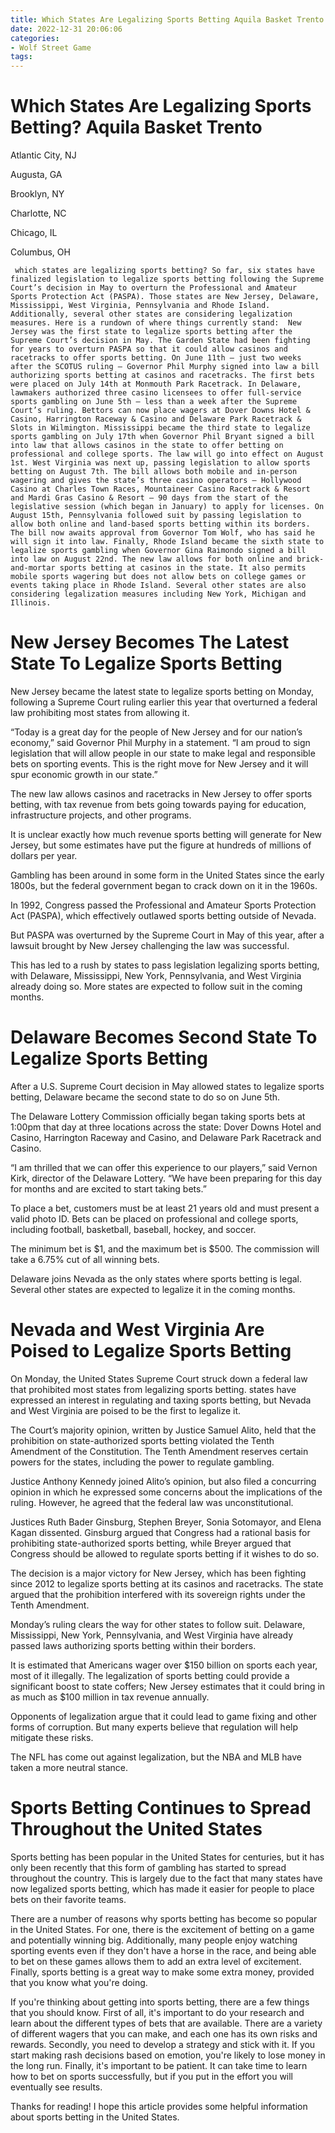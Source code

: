 ```yaml
---
title: Which States Are Legalizing Sports Betting Aquila Basket Trento
date: 2022-12-31 20:06:06
categories:
- Wolf Street Game
tags:
---
```



#  Which States Are Legalizing Sports Betting? Aquila Basket Trento

Atlantic City, NJ

Augusta, GA

Brooklyn, NY

Charlotte, NC

Chicago, IL

Columbus, OH
 




















     which states are legalizing sports betting? So far, six states have finalized legislation to legalize sports betting following the Supreme Court’s decision in May to overturn the Professional and Amateur Sports Protection Act (PASPA). Those states are New Jersey, Delaware, Mississippi, West Virginia, Pennsylvania and Rhode Island. Additionally, several other states are considering legalization measures. Here is a rundown of where things currently stand:  New Jersey was the first state to legalize sports betting after the Supreme Court’s decision in May. The Garden State had been fighting for years to overturn PASPA so that it could allow casinos and racetracks to offer sports betting. On June 11th – just two weeks after the SCOTUS ruling – Governor Phil Murphy signed into law a bill authorizing sports betting at casinos and racetracks. The first bets were placed on July 14th at Monmouth Park Racetrack. In Delaware, lawmakers authorized three casino licensees to offer full-service sports gambling on June 5th – less than a week after the Supreme Court’s ruling. Bettors can now place wagers at Dover Downs Hotel & Casino, Harrington Raceway & Casino and Delaware Park Racetrack & Slots in Wilmington. Mississippi became the third state to legalize sports gambling on July 17th when Governor Phil Bryant signed a bill into law that allows casinos in the state to offer betting on professional and college sports. The law will go into effect on August 1st. West Virginia was next up, passing legislation to allow sports betting on August 7th. The bill allows both mobile and in-person wagering and gives the state’s three casino operators – Hollywood Casino at Charles Town Races, Mountaineer Casino Racetrack & Resort and Mardi Gras Casino & Resort – 90 days from the start of the legislative session (which began in January) to apply for licenses. On August 15th, Pennsylvania followed suit by passing legislation to allow both online and land-based sports betting within its borders. The bill now awaits approval from Governor Tom Wolf, who has said he will sign it into law. Finally, Rhode Island became the sixth state to legalize sports gambling when Governor Gina Raimondo signed a bill into law on August 22nd. The new law allows for both online and brick-and-mortar sports betting at casinos in the state. It also permits mobile sports wagering but does not allow bets on college games or events taking place in Rhode Island. Several other states are also considering legalization measures including New York, Michigan and Illinois.

#  New Jersey Becomes The Latest State To Legalize Sports Betting 

New Jersey became the latest state to legalize sports betting on Monday, following a Supreme Court ruling earlier this year that overturned a federal law prohibiting most states from allowing it.

“Today is a great day for the people of New Jersey and for our nation’s economy,” said Governor Phil Murphy in a statement. “I am proud to sign legislation that will allow people in our state to make legal and responsible bets on sporting events. This is the right move for New Jersey and it will spur economic growth in our state.”

The new law allows casinos and racetracks in New Jersey to offer sports betting, with tax revenue from bets going towards paying for education, infrastructure projects, and other programs.

It is unclear exactly how much revenue sports betting will generate for New Jersey, but some estimates have put the figure at hundreds of millions of dollars per year.

Gambling has been around in some form in the United States since the early 1800s, but the federal government began to crack down on it in the 1960s.

In 1992, Congress passed the Professional and Amateur Sports Protection Act (PASPA), which effectively outlawed sports betting outside of Nevada.

But PASPA was overturned by the Supreme Court in May of this year, after a lawsuit brought by New Jersey challenging the law was successful.

This has led to a rush by states to pass legislation legalizing sports betting, with Delaware, Mississippi, New York, Pennsylvania, and West Virginia already doing so. More states are expected to follow suit in the coming months.

#  Delaware Becomes Second State To Legalize Sports Betting 

After a U.S. Supreme Court decision in May allowed states to legalize sports betting, Delaware became the second state to do so on June 5th.

The Delaware Lottery Commission officially began taking sports bets at 1:00pm that day at three locations across the state: Dover Downs Hotel and Casino, Harrington Raceway and Casino, and Delaware Park Racetrack and Casino.

“I am thrilled that we can offer this experience to our players,” said Vernon Kirk, director of the Delaware Lottery. “We have been preparing for this day for months and are excited to start taking bets.”

To place a bet, customers must be at least 21 years old and must present a valid photo ID. Bets can be placed on professional and college sports, including football, basketball, baseball, hockey, and soccer.

The minimum bet is $1, and the maximum bet is $500. The commission will take a 6.75% cut of all winning bets.

Delaware joins Nevada as the only states where sports betting is legal. Several other states are expected to legalize it in the coming months.

#  Nevada and West Virginia Are Poised to Legalize Sports Betting 

On Monday, the United States Supreme Court struck down a federal law that prohibited most states from legalizing sports betting. 
 states have expressed an interest in regulating and taxing sports betting, but Nevada and West Virginia are poised to be the first to legalize it.

The Court’s majority opinion, written by Justice Samuel Alito, held that the prohibition on state-authorized sports betting violated the Tenth Amendment of the Constitution. The Tenth Amendment reserves certain powers for the states, including the power to regulate gambling. 

Justice Anthony Kennedy joined Alito’s opinion, but also filed a concurring opinion in which he expressed some concerns about the implications of the ruling. However, he agreed that the federal law was unconstitutional. 

Justices Ruth Bader Ginsburg, Stephen Breyer, Sonia Sotomayor, and Elena Kagan dissented. Ginsburg argued that Congress had a rational basis for prohibiting state-authorized sports betting, while Breyer argued that Congress should be allowed to regulate sports betting if it wishes to do so. 

The decision is a major victory for New Jersey, which has been fighting since 2012 to legalize sports betting at its casinos and racetracks. The state argued that the prohibition interfered with its sovereign rights under the Tenth Amendment. 

Monday’s ruling clears the way for other states to follow suit. Delaware, Mississippi, New York, Pennsylvania, and West Virginia have already passed laws authorizing sports betting within their borders. 

It is estimated that Americans wager over $150 billion on sports each year, most of it illegally. The legalization of sports betting could provide a significant boost to state coffers; New Jersey estimates that it could bring in as much as $100 million in tax revenue annually. 

Opponents of legalization argue that it could lead to game fixing and other forms of corruption. But many experts believe that regulation will help mitigate these risks. 

The NFL has come out against legalization, but the NBA and MLB have taken a more neutral stance.

#  Sports Betting Continues to Spread Throughout the United States

Sports betting has been popular in the United States for centuries, but it has only been recently that this form of gambling has started to spread throughout the country. This is largely due to the fact that many states have now legalized sports betting, which has made it easier for people to place bets on their favorite teams.

There are a number of reasons why sports betting has become so popular in the United States. For one, there is the excitement of betting on a game and potentially winning big. Additionally, many people enjoy watching sporting events even if they don't have a horse in the race, and being able to bet on these games allows them to add an extra level of excitement. Finally, sports betting is a great way to make some extra money, provided that you know what you're doing.

If you're thinking about getting into sports betting, there are a few things that you should know. First of all, it's important to do your research and learn about the different types of bets that are available. There are a variety of different wagers that you can make, and each one has its own risks and rewards. Secondly, you need to develop a strategy and stick with it. If you start making rash decisions based on emotion, you're likely to lose money in the long run. Finally, it's important to be patient. It can take time to learn how to bet on sports successfully, but if you put in the effort you will eventually see results.

Thanks for reading! I hope this article provides some helpful information about sports betting in the United States.